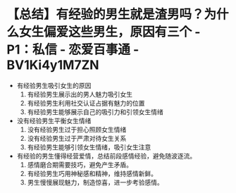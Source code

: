 # 【总结】有经验的男生就是渣男吗？为什么女生偏爱这些男生，原因有三个 - P1：私信 - 恋爱百事通 - BV1Ki4y1M7ZN

-   有经验男生吸引女生的原因
    1.  有经验男生展示出的男人魅力吸引女生
    2.  有经验男生利用社交认证占据有魅力的位置
    3.  有经验男生能够展示自己的吸引力和引领女生情绪
-   没有经验男生平衡女生情绪
    1.  没有经验男生过于担心照顾女生情绪
    2.  没有经验男生过于严肃对待女生关系
    3.  有经验男生能够引领女生情绪，吸引女生注意
-   有经验的男生懂得经营爱情，总结前段感情经验，避免随波逐流。
    1.  感情磨合期需要技巧，避免产生矛盾。
    2.  有经验男生巧用神秘感和精神，维持感情新鲜。
    3.  男生慢慢展现魅力，制造惊喜，进一步考验感情。